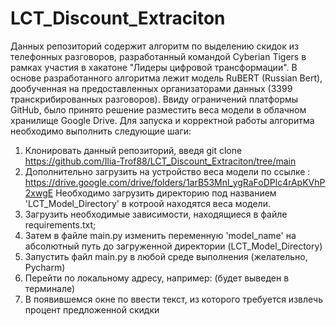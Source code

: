 # LCT_Discount_Extraciton
Данных репозиторий содержит алгоритм по выделению скидок из телефонных разговоров, разработанный командой Cyberian Tigers в рамках участия в хакатоне "Лидеры цифровой трансформации".
В основе разработанного алгоритма лежит модель RuBERT (Russian Bert), дообученная на предоставленных организаторами данных (3399 транскрибированных разговоров).
Ввиду ограничений платформы GitHub, было принято решение разместить веса модели в облачном хранилище Google Drive.
Для запуска и корректной работы алгоритма необходимо выполнить следующие шаги:
1. Клонировать данный репозиторий, введя git clone https://github.com/Ilia-Trof88/LCT_Discount_Extraciton/tree/main
2. Дополнительно загрузить на устройство веса модели по ссылке : https://drive.google.com/drive/folders/1arB53Mnl_ygRaFoDPlc4rApKVhP2xwgE Необходимо загрузить директорию под названием 'LCT_Model_Directory' в котроой находятся веса модели.
3. Загрузить необходимые зависимости, находящиеся в файле requirements.txt;
4. Затем в файле main.py изменить переменную 'model_name' на абсолютный путь до загруженной директории (LCT_Model_Directory)
5. Запустить файл main.py в любой среде выполнения (желательно, Pycharm)
6. Перейти по локальному адресу, например: (будет выведен в терминале)
7. В появившемся окне по ввести текст, из которого требуется извлечь процент предложенной скидки
